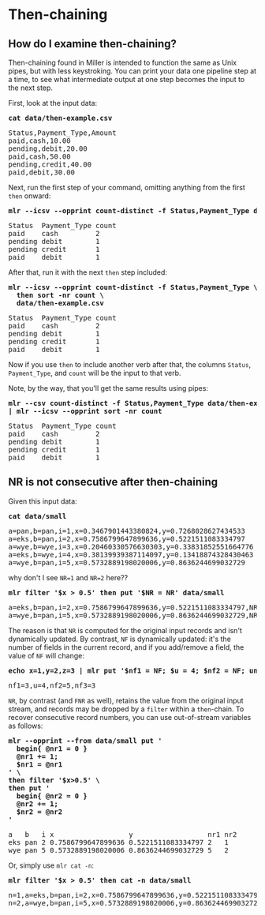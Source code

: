 <!---  PLEASE DO NOT EDIT DIRECTLY. EDIT THE .md.in FILE PLEASE. --->
# Then-chaining

## How do I examine then-chaining?

Then-chaining found in Miller is intended to function the same as Unix pipes, but with less keystroking. You can print your data one pipeline step at a time, to see what intermediate output at one step becomes the input to the next step.

First, look at the input data:

<pre class="pre-highlight">
<b>cat data/then-example.csv</b>
</pre>
<pre class="pre-non-highlight">
Status,Payment_Type,Amount
paid,cash,10.00
pending,debit,20.00
paid,cash,50.00
pending,credit,40.00
paid,debit,30.00
</pre>

Next, run the first step of your command, omitting anything from the first `then` onward:

<pre class="pre-highlight">
<b>mlr --icsv --opprint count-distinct -f Status,Payment_Type data/then-example.csv</b>
</pre>
<pre class="pre-non-highlight">
Status  Payment_Type count
paid    cash         2
pending debit        1
pending credit       1
paid    debit        1
</pre>

After that, run it with the next `then` step included:

<pre class="pre-highlight">
<b>mlr --icsv --opprint count-distinct -f Status,Payment_Type \</b>
<b>  then sort -nr count \</b>
<b>  data/then-example.csv</b>
</pre>
<pre class="pre-non-highlight">
Status  Payment_Type count
paid    cash         2
pending debit        1
pending credit       1
paid    debit        1
</pre>

Now if you use `then` to include another verb after that, the columns `Status`, `Payment_Type`, and `count` will be the input to that verb.

Note, by the way, that you'll get the same results using pipes:

<pre class="pre-highlight">
<b>mlr --csv count-distinct -f Status,Payment_Type data/then-example.csv \</b>
<b>| mlr --icsv --opprint sort -nr count</b>
</pre>
<pre class="pre-non-highlight">
Status  Payment_Type count
paid    cash         2
pending debit        1
pending credit       1
paid    debit        1
</pre>

## NR is not consecutive after then-chaining

Given this input data:

<pre class="pre-highlight">
<b>cat data/small</b>
</pre>
<pre class="pre-non-highlight">
a=pan,b=pan,i=1,x=0.3467901443380824,y=0.7268028627434533
a=eks,b=pan,i=2,x=0.7586799647899636,y=0.5221511083334797
a=wye,b=wye,i=3,x=0.20460330576630303,y=0.33831852551664776
a=eks,b=wye,i=4,x=0.38139939387114097,y=0.13418874328430463
a=wye,b=pan,i=5,x=0.5732889198020006,y=0.8636244699032729
</pre>

why don't I see `NR=1` and `NR=2` here??

<pre class="pre-highlight">
<b>mlr filter '$x > 0.5' then put '$NR = NR' data/small</b>
</pre>
<pre class="pre-non-highlight">
a=eks,b=pan,i=2,x=0.7586799647899636,y=0.5221511083334797,NR=2
a=wye,b=pan,i=5,x=0.5732889198020006,y=0.8636244699032729,NR=5
</pre>

The reason is that `NR` is computed for the original input records and isn't dynamically updated. By contrast, `NF` is dynamically updated: it's the number of fields in the current record, and if you add/remove a field, the value of `NF` will change:

<pre class="pre-highlight">
<b>echo x=1,y=2,z=3 | mlr put '$nf1 = NF; $u = 4; $nf2 = NF; unset $x,$y,$z; $nf3 = NF'</b>
</pre>
<pre class="pre-non-highlight">
nf1=3,u=4,nf2=5,nf3=3
</pre>

`NR`, by contrast (and `FNR` as well), retains the value from the original input stream, and records may be dropped by a `filter` within a `then`-chain. To recover consecutive record numbers, you can use out-of-stream variables as follows:

<pre class="pre-highlight">
<b>mlr --opprint --from data/small put '</b>
<b>  begin{ @nr1 = 0 }</b>
<b>  @nr1 += 1;</b>
<b>  $nr1 = @nr1</b>
<b>' \</b>
<b>then filter '$x>0.5' \</b>
<b>then put '</b>
<b>  begin{ @nr2 = 0 }</b>
<b>  @nr2 += 1;</b>
<b>  $nr2 = @nr2</b>
<b>'</b>
</pre>
<pre class="pre-non-highlight">
a   b   i x                  y                  nr1 nr2
eks pan 2 0.7586799647899636 0.5221511083334797 2   1
wye pan 5 0.5732889198020006 0.8636244699032729 5   2
</pre>

Or, simply use `mlr cat -n`:

<pre class="pre-highlight">
<b>mlr filter '$x > 0.5' then cat -n data/small</b>
</pre>
<pre class="pre-non-highlight">
n=1,a=eks,b=pan,i=2,x=0.7586799647899636,y=0.5221511083334797
n=2,a=wye,b=pan,i=5,x=0.5732889198020006,y=0.8636244699032729
</pre>
